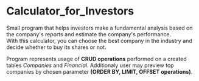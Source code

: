 # Calculator_for_Investors
 
Small program that helps investors make a fundamental analysis based on the company's reports and estimate the company's performance.  
With this calculator, you can choose the best company in the industry and decide whether to buy its shares or not.

Program represents usage of **CRUD operations** performed on a created tables *Companies* and *Financial*.
Additionaly user may preview top companies by chosen parameter **(ORDER BY, LIMIT, OFFSET operations)**.
